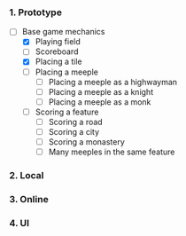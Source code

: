 ### 1. Prototype
- [ ] Base game mechanics
  - [x] Playing field
  - [ ] Scoreboard
  - [x] Placing a tile
  - [ ] Placing a meeple
    - [ ] Placing a meeple as a highwayman
    - [ ] Placing a meeple as a knight
    - [ ] Placing a meeple as a monk
  - [ ] Scoring a feature
    - [ ] Scoring a road
    - [ ] Scoring a city
    - [ ] Scoring a monastery
    - [ ] Many meeples in the same feature
### 2. Local
### 3. Online
### 4. UI
